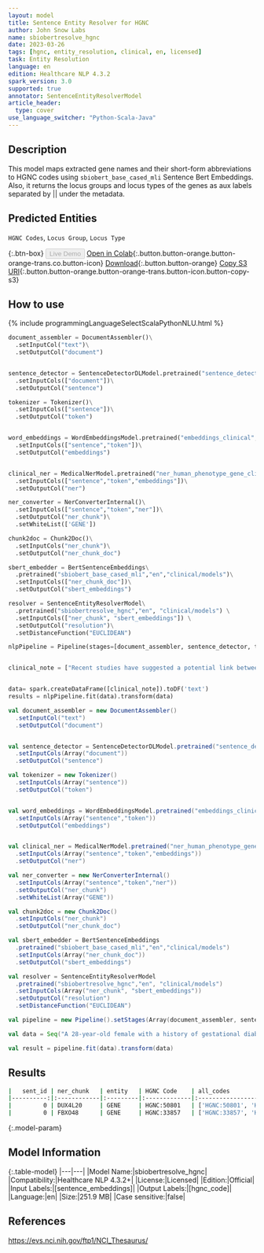 ```yaml
---
layout: model
title: Sentence Entity Resolver for HGNC
author: John Snow Labs
name: sbiobertresolve_hgnc
date: 2023-03-26
tags: [hgnc, entity_resolution, clinical, en, licensed]
task: Entity Resolution
language: en
edition: Healthcare NLP 4.3.2
spark_version: 3.0
supported: true
annotator: SentenceEntityResolverModel
article_header:
  type: cover
use_language_switcher: "Python-Scala-Java"
---
```


## Description

This model maps extracted gene names and their short-form abbreviations to HGNC codes using `sbiobert_base_cased_mli` Sentence Bert Embeddings. Also, it returns the locus groups and locus types of the genes as aux labels separated by || under the metadata.

## Predicted Entities

`HGNC Codes`, `Locus Group`, `Locus Type`

{:.btn-box}
<button class="button button-orange" disabled>Live Demo</button>
[Open in Colab](https://colab.research.google.com/github/JohnSnowLabs/spark-nlp-workshop/blob/master/tutorials/Certification_Trainings/Healthcare/3.Clinical_Entity_Resolvers.ipynb){:.button.button-orange.button-orange-trans.co.button-icon}
[Download](https://s3.amazonaws.com/auxdata.johnsnowlabs.com/clinical/models/sbiobertresolve_hgnc_en_4.3.2_3.0_1679847290330.zip){:.button.button-orange}
[Copy S3 URI](s3://auxdata.johnsnowlabs.com/clinical/models/sbiobertresolve_hgnc_en_4.3.2_3.0_1679847290330.zip){:.button.button-orange.button-orange-trans.button-icon.button-copy-s3}

## How to use



<div class="tabs-box" markdown="1">
{% include programmingLanguageSelectScalaPythonNLU.html %}

```python
document_assembler = DocumentAssembler()\
  .setInputCol("text")\
  .setOutputCol("document")


sentence_detector = SentenceDetectorDLModel.pretrained("sentence_detector_dl_healthcare","en","clinical/models")\
  .setInputCols(["document"])\
  .setOutputCol("sentence")

tokenizer = Tokenizer()\
  .setInputCols(["sentence"])\
  .setOutputCol("token")


word_embeddings = WordEmbeddingsModel.pretrained("embeddings_clinical", "en", "clinical/models")\
  .setInputCols(["sentence","token"])\
  .setOutputCol("embeddings")


clinical_ner = MedicalNerModel.pretrained("ner_human_phenotype_gene_clinical", "en", "clinical/models")\
  .setInputCols(["sentence","token","embeddings"])\
  .setOutputCol("ner")

ner_converter = NerConverterInternal()\
  .setInputCols(["sentence","token","ner"])\
  .setOutputCol("ner_chunk")\
  .setWhiteList(['GENE'])

chunk2doc = Chunk2Doc()\
  .setInputCols("ner_chunk")\
  .setOutputCol("ner_chunk_doc")

sbert_embedder = BertSentenceEmbeddings\
  .pretrained("sbiobert_base_cased_mli","en","clinical/models")\
  .setInputCols(["ner_chunk_doc"])\
  .setOutputCol("sbert_embeddings")

resolver = SentenceEntityResolverModel\
  .pretrained("sbiobertresolve_hgnc","en", "clinical/models") \
  .setInputCols(["ner_chunk", "sbert_embeddings"]) \
  .setOutputCol("resolution")\
  .setDistanceFunction("EUCLIDEAN")

nlpPipeline = Pipeline(stages=[document_assembler, sentence_detector, tokenizer, word_embeddings, clinical_ner, ner_converter, chunk2doc, sbert_embedder, resolver])


clinical_note = ["Recent studies have suggested a potential link between the double homeobox 4 like 20 (pseudogene), also known as DUX4L20, and FBXO48 and RNA guanine-7 methyltransferase "]


data= spark.createDataFrame([clinical_note]).toDF('text')
results = nlpPipeline.fit(data).transform(data)

```

```scala
val document_assembler = new DocumentAssembler()
  .setInputCol("text")
  .setOutputCol("document")


val sentence_detector = SentenceDetectorDLModel.pretrained("sentence_detector_dl_healthcare","en","clinical/models")
  .setInputCols(Array("document"))
  .setOutputCol("sentence")

val tokenizer = new Tokenizer()
  .setInputCols(Array("sentence"))
  .setOutputCol("token")


val word_embeddings = WordEmbeddingsModel.pretrained("embeddings_clinical", "en", "clinical/models")
  .setInputCols(Array("sentence","token"))
  .setOutputCol("embeddings")


val clinical_ner = MedicalNerModel.pretrained("ner_human_phenotype_gene_clinical", "en", "clinical/models")
  .setInputCols(Array("sentence","token","embeddings"))
  .setOutputCol("ner")

val ner_converter = new NerConverterInternal()
  .setInputCols(Array("sentence","token","ner"))
  .setOutputCol("ner_chunk")
  .setWhiteList(Array("GENE"))

val chunk2doc = new Chunk2Doc()
  .setInputCols("ner_chunk")
  .setOutputCol("ner_chunk_doc")

val sbert_embedder = BertSentenceEmbeddings
  .pretrained("sbiobert_base_cased_mli","en","clinical/models")
  .setInputCols(Array("ner_chunk_doc"))
  .setOutputCol("sbert_embeddings")

val resolver = SentenceEntityResolverModel
  .pretrained("sbiobertresolve_hgnc","en", "clinical/models") 
  .setInputCols(Array("ner_chunk", "sbert_embeddings")) 
  .setOutputCol("resolution")
  .setDistanceFunction("EUCLIDEAN")

val pipeline = new Pipeline().setStages(Array(document_assembler, sentence_detector, tokenizer, word_embeddings, clinical_ner, ner_converter, chunk2doc, sbert_embedder, resolver))

val data = Seq("A 28-year-old female with a history of gestational diabetes mellitus diagnosed eight years prior to presentation and subsequent type two diabetes mellitus, associated with an acute hepatitis and obesity with a body mass index (BMI) of 33.5 kg/m2").toDS.toDF("text")

val result = pipeline.fit(data).transform(data)

```
</div>

## Results

```bash
|   sent_id | ner_chunk   | entity   | HGNC Code    | all_codes                                                               | resolutions                                                                                                                    | AUX                                                                                                                             |
|----------:|:------------|:---------|:-------------|:------------------------------------------------------------------------|:-------------------------------------------------------------------------------------------------------------------------------|:--------------------------------------------------------------------------------------------------------------------------------|
|         0 | DUX4L20     | GENE     | HGNC:50801   | ['HGNC:50801', 'HGNC:31982', 'HGNC:42423', 'HGNC:39776', 'HGNC:42023'...| ['DUX4L20 [double homeobox 4 like 20 (pseudogene)]', 'ANKRD20A4P [ankyrin repeat domain 20 family member A4, pseudogene]', ...| [pseudogene :: pseudogene, pseudogene :: pseudogene, non-coding RNA :: RNA, long non-coding, pseudogene :: pseudogene...|
|         0 | FBXO48      | GENE     | HGNC:33857   | ['HGNC:33857', 'HGNC:4930', 'HGNC:16653', 'HGNC:13114', 'HGNC:23535' ...| ['FBXO48 [F-box protein 48]', 'ZBTB48 [zinc finger and BTB domain containing 48]', 'MRPL48 [mitochondrial ribosomal protein' ...| [protein-coding gene :: gene with protein product, protein-coding gene :: gene with protein product, protein-coding gene...|
```

{:.model-param}
## Model Information

{:.table-model}
|---|---|
|Model Name:|sbiobertresolve_hgnc|
|Compatibility:|Healthcare NLP 4.3.2+|
|License:|Licensed|
|Edition:|Official|
|Input Labels:|[sentence_embeddings]|
|Output Labels:|[hgnc_code]|
|Language:|en|
|Size:|251.9 MB|
|Case sensitive:|false|

## References

https://evs.nci.nih.gov/ftp1/NCI_Thesaurus/
